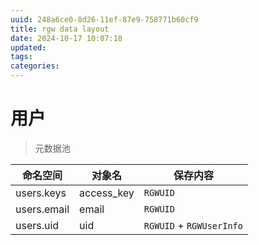 ```yaml
---
uuid: 248a6ce0-8d26-11ef-87e9-758771b60cf9
title: rgw data layout
date: 2024-10-17 10:07:18
updated:
tags:
categories:
---
```


# 用户

> 元数据池

| 命名空间 | 对象名 | 保存内容|
| --- | --- | --- |
| users.keys| access_key | `RGWUID` |
| users.email| email | `RGWUID` |
| users.uid| uid | `RGWUID` + `RGWUserInfo` |


